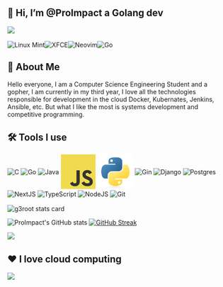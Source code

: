 ## 👋 Hi, I’m @ProImpact a Golang dev
![](https://blog.jetbrains.com/wp-content/uploads/2021/02/Go_8001611039611515.gif)


![Linux Mint](https://img.shields.io/badge/Linux%20Mint-87CF3E?style=for-the-badge&logo=Linux%20Mint&logoColor=white)![XFCE](https://img.shields.io/badge/XFCE-%232284F2.svg?style=for-the-badge&logo=xfce&logoColor=white)![Neovim](https://img.shields.io/badge/NeoVim-%2357A143.svg?&style=for-the-badge&logo=neovim&logoColor=white)![Go](https://img.shields.io/badge/go-%2300ADD8.svg?style=for-the-badge&logo=go&logoColor=white)


## 🚀 About Me
Hello everyone, I am a Computer Science Engineering Student and a gopher, I am currently in my third year, I love all the technologies responsible for development in the cloud Docker, Kubernates, Jenkins, Ansible, etc. But what I like the most is systems development and competitive programming. 


## 🛠️ Tools I use
  <a><img align="center" src="https://cdn-icons-png.freepik.com/256/9880/9880927.png?semt=ais_hybrid" alt="C" height="80" width="80" /></a>
  <a><img align="center" src="https://w7.pngwing.com/pngs/958/424/png-transparent-golang-brands-icon.png" alt="Go" height="80" width="80" /></a>
  <a><img align="center" src="https://encrypted-tbn0.gstatic.com/images?q=tbn:ANd9GcSAeVItkM92SH82FZpMVz7xj_5izzgEmpkE95duqxVlqQ&s" alt="Java" height="80" width="80" /></a>
  <a><img align="center" src="https://raw.githubusercontent.com/devicons/devicon/master/icons/javascript/javascript-original.svg" alt="JavaScript" height="80" width="80" /></a>
  <a><img align="center" src="https://raw.githubusercontent.com/devicons/devicon/master/icons/python/python-original.svg" alt="Python" height="80" width="80" /></a>
  <a><img align="center" src="https://preview.redd.it/3dto8z3ma7671.png?auto=webp&s=d70046ce09ccb224e060152fa01802471664e966" alt="Gin" height="80" width="80" /></a>
  <a><img align="center" src="https://cdn.icon-icons.com/icons2/2107/PNG/512/file_type_django_icon_130645.png" alt="Django" height="80" width="80" /></a>
  <a><img align="center" src="https://upload.wikimedia.org/wikipedia/commons/thumb/2/29/Postgresql_elephant.svg/1200px-Postgresql_elephant.svg.png" alt="Postgres" height="80" width="80" /></a>
  <a><img align="center" src="https://static-00.iconduck.com/assets.00/nextjs-icon-512x512-y563b8iq.png" alt="NextJS" height="80" width="80" /></a>
  <a><img align="center" src="https://cdn.iconscout.com/icon/free/png-256/free-typescript-1174965.png?f=webp" alt="TypeScript" height="80" width="80" /></a>
  <a><img align="center" src="https://cdn-icons-png.flaticon.com/512/5968/5968322.png" alt="NodeJS" height="80" width="80" /></a>
  <a><img align="center" src="https://upload.wikimedia.org/wikipedia/commons/thumb/3/3f/Git_icon.svg/2048px-Git_icon.svg.png" alt="Git" height="80" width="80" /></a>

 <p>
<img align="center" src="https://github-readme-stats.vercel.app/api/top-langs?username=ProImpact&theme=default&title_color=000000&text_color=000000&bg_color=ffffff&hide_border=true&layout=compact" alt="g3root stats card" /></p> 

![ProImpact's GitHub stats](https://github-readme-stats.vercel.app/api?username=ProImpact&show_icons=true&theme=onedark)    [![GitHub Streak](https://github-readme-streak-stats.herokuapp.com/?user=ProImpact)](https://git.io/streak-stats)

![](https://komarev.com/ghpvc/?username=ProImpact&style=flat-square)

## ❤️ I love cloud computing
![](https://piensoexisto.com/wp-content/uploads/2022/02/1_C-06JO_UVDCaE5zm_09J2w.gif)

